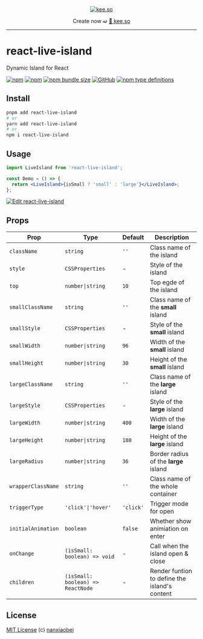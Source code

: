 <div align="center">
<p><a href="https://kee.so/" target="_blank"><img src="https://i.imgur.com/x5SRUoo.png" alt="kee.so" /></a></p>

Create now ➫ [🔗 kee.so](https://kee.so/)

</div>

---

# react-live-island

Dynamic Island for React

[![npm](https://img.shields.io/npm/v/react-live-island.svg?style=flat-square)](https://www.npmjs.com/package/react-live-island)
[![npm](https://img.shields.io/npm/dt/react-live-island?style=flat-square)](https://www.npmtrends.com/react-live-island)
[![npm bundle size](https://img.shields.io/bundlephobia/minzip/react-live-island?style=flat-square)](https://bundlephobia.com/result?p=react-live-island)
[![GitHub](https://img.shields.io/github/license/nanxiaobei/react-live-island?style=flat-square)](https://github.com/nanxiaobei/react-live-island/blob/main/LICENSE)
[![npm type definitions](https://img.shields.io/npm/types/typescript?style=flat-square)](https://github.com/nanxiaobei/react-live-island/blob/main/src/types.ts)

## Install

```sh
pnpm add react-live-island
# or
yarn add react-live-island
# or
npm i react-live-island
```

## Usage

```jsx
import LiveIsland from 'react-live-island';

const Demo = () => {
  return <LiveIsland>{isSmall ? 'small' : 'large'}</LiveIsland>;
};
```

[![Edit react-live-island](https://codesandbox.io/static/img/play-codesandbox.svg)](https://codesandbox.io/s/react-live-island-dzkl96?fontsize=14&hidenavigation=1&theme=dark)

## Props

| Prop               | Type                              | Default   | Description                                   |
| ------------------ | --------------------------------- | --------- | --------------------------------------------- |
| `className`        | `string`                          | `''`      | Class name of the island                      |
| `style`            | `CSSProperties`                   | -         | Style of the island                           |
| `top`              | `number\|string`                  | `10`      | Top egde of the island                        |
| `smallClassName`   | `string`                          | `''`      | Class name of the **small** island            |
| `smallStyle`       | `CSSProperties`                   | -         | Style of the **small** island                 |
| `smallWidth`       | `number\|string`                  | `96`      | Width of the **small** island                 |
| `smallHeight`      | `number\|string`                  | `30`      | Height of the **small** island                |
| `largeClassName`   | `string`                          | `''`      | Class name of the **large** island            |
| `largeStyle`       | `CSSProperties`                   | -         | Style of the **large** island                 |
| `largeWidth`       | `number\|string`                  | `400`     | Width of the **large** island                 |
| `largeHeight`      | `number\|string`                  | `180`     | Height of the **large** island                |
| `largeRadius`      | `number\|string`                  | `36`      | Border radius of the **large** island         |
| `wrapperClassName` | `string`                          | `''`      | Class name of the whole container             |
| `triggerType`      | `'click'\|'hover'`                | `'click'` | Trigger mode for open                         |
| `initialAnimation` | `boolean`                         | `false`   | Whether show animiation on enter              |
| `onChange`         | `(isSmall: boolean) => void`      | -         | Call when the island open & close             |
| `children`         | `(isSmall: boolean) => ReactNode` | -         | Render funtion to define the island's content |

## License

[MIT License](https://github.com/nanxiaobei/react-live-island/blob/main/LICENSE) (c) [nanxiaobei](https://lee.so/)
